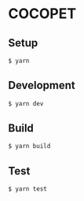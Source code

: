 # COCOPET

## Setup

```bash
$ yarn
```

## Development

```bash
$ yarn dev
```

## Build

```bash
$ yarn build
```

## Test

```bash
$ yarn test
```

